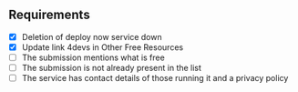 <!--
 ### Free SaaS Offering Submission

 Thank you for contributing to this list. This list is for **SaaS**
 services that offer a **free tier** to help developers evaluate and
 build something that users can later use and get support for.

 The focus of this list is quite broad but we try to keep things
 limited to that which infrastructure developers, like DevOps Practitioners,
 would find useful.

 This list is the result of more than a thousand people contributing
 to make something useful, we appreciate your efforts.

 ### Code of Conduct

 We are not here to argue with you. If you are argumentative, abusive,
 lie or missrepresent your service or are otherwise anti-social we will
 block you.

 ### Services we do not accept

   * cPanel like PHP + MySQL hosting services.
   * Free dns services that are generic frontends to CloudFlare or similar
   * Services that are verbatim copy pastes of others while adding no value
-->

## Requirements

<!-- This is only for new submissions -->
<!-- Please ensure your submission ticks all of the requirements -->

 * [X] Deletion of deploy now service down
 * [X] Update link 4devs in Other Free Resources
 * [ ] The submission mentions what is free
 * [ ] The submission is not already present in the list
 * [ ] The service has contact details of those running it and a privacy policy
